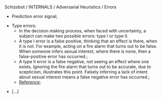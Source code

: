 Schizobot / INTERNALS / Adversarial Heuristics / Errors
- Prediction error signal;
* Type errors:
   * In the decision making process, when faced with uncertainty, a subject can make two possible errors: type I or type II.
   * A type I error is a false positive, thinking that an effect is there, when it is not. For example, acting on a fire alarm that turns out to be false. When someone infers sexual interest, where there is none, then a false-positive error has occurred.;
   * A type II error is a false negative, not seeing an effect where one exists. Ignoring the fire alarm that turns out to be accurate, due to scepticism, illustrates this point. Falsely inferring a lack of intent about sexual interest means a false negative error has occurred.;
   * [Reference](https://en.wikipedia.org/wiki/Error_management_theory);
- [...]
